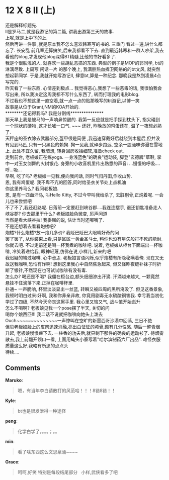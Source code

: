 # 12 X 8 II (上)

<div id="msgcns!9884D0A402622CB2!2644" class="bvMsg"><div>
<div>还是解释标题先. </div>
<div>II是罗马二,就是我游记的第二篇, 讲我出游第三天的故事. </div>
<div>上呢,就是上中下的上.</div>
<div> </div>
<div>然后再讲一件事 ,就是原本我不怎么喜欢韩寒写的书的. 三重门 看过一遍,讲什么都忘了. 长安乱 前几章还算搞笑,后来我都看不下去.  直到最近韩寒和一群人吵架,我去看他的blog,才发现他blog深得BT精髓,比他的书好看多了.</div>
<div> </div>
<div>我是个很肤浅的人, 就喜欢一些胡乱恶搞的东西. 典型的例子是MOP的郭同学, bt的淋漓尽致. 上周写 闲话一片 的那个晚上, 我满腔热血捍卫网络的的bt文风, 就突然想起郭同学. 于是,我就开始写游记II, 肆意bt,算是一种纪念. 那晚我是熬到凌晨4点写完的. </div>
<div> </div>
<div>昨天看了一些东西, 心情差到极点... 我觉得恶心,我想了一些恶毒的话, 我很怕我会写出来, 所以我决定这周我都不写什么东西了, 转而打理我的电影blog. </div>
<div> </div>
<div>不过我也不想这里一直空着,就一点一点的贴那晚写的bt游记,以博一笑</div>
<div> </div>
<div>故事是从位于Grant,NM的KOA开始的.</div>
<div> </div>
<div>********还记得我吗? 我是分割线***************</div>
<div> </div>
<div> </div>
<div>那天早上我是被马的一声响鼻惊醒的.  我第一反应就是把手探到枕头下, 指尖碰到一个球状的硬物 ,这才长嘘一口气. ~~~ 还好, 昨晚放的鸡蛋还在, 温了一夜想必熟了. </div>
<div> </div>
<div>天秤座的圣衣除去武器部分,盔甲很是简便 ,我迅速穿戴好后就绕到木屋后,但并没有见到马匹,只有一只黑色的赖狗. 狗一见我,就碎步跑远, 空余一股骚味弥漫在雪地上. 此处不宜久留, 我暗想, 转身回房收拾细软,准备check out. </div>
<div> </div>
<div>走到前台, 老板娘正在练yoga. 一身浅蓝色&quot;的确良&quot;运动装, 脚登&quot;玄德牌&quot;草鞋, 掌中一对玉女剑舞的火树银花. 身旁的小收音机里传出熟悉的声音: ...慢慢的呼吸....呼...吸...</div>
<div> </div>
<div>早啊, 吃了吗? 老板娘一见我,便向我问话, 同时气归丹田,作收山势.</div>
<div>恩, 我有鸡蛋呢.  我不卑不亢的回答,同时给圣衣关节处上点机油</div>
<div> </div>
<div>你这里养马么? 我问老板娘. </div>
<div>恩, 是有一匹血汗马, 叫Hello Kitty, 不过今早叫我给杀了, 去脏剔骨,正炖着呢. 一会儿也来尝尝吧</div>
<div>不了不了,我还赶路呢. 日落前一定要赶到峡谷郡....我连连摆手, 退还钥匙准备走人</div>
<div> </div>
<div>峡谷郡? 你去那里干什么? 老板娘脸色微变, 厉声问道</div>
<div>当然是看大峡谷拉!  我委屈的说, 估计当时还嘟嘴了.</div>
<div> </div>
<div>不是还想着去看看炮楼吧?  </div>
<div>炮楼?什么炮楼?放一炮几多价?     我眨巴眨巴大眼睛好奇的问</div>
<div> </div>
<div>罢了罢了, 从你装束上看,只是区区一黄金圣斗士, 料你也没有星矢般打不死的能耐. 你就去吧. 不过走前还是喝一杯我煮的咖啡吧. 说着, 老板娘从柜台下面端出一杯咖啡, 冷笑着递给我, 眼神轻蔑,仿佛在说,小样儿,新来的吧</div>
<div> </div>
<div>我迟疑的端过咖啡, 心中忐忑. 老板娘言语闪烁,似乎炮楼有所隐秘瞒着俺. 现在又无故送我咖啡,恐怕有诈啊! 想到这里我心中自然焦急起来, 但又怪昨夜缝补袜子时折断了银针,不然现在也可试试咖啡有没有毒. </div>
<div> </div>
<div> </div>
<div>怎么办? 喝还是不喝?  我僵在柜台边,额头细细渗出汗滴.  汗滴越来越大, 一颗竟然悬挂不住滴落下来,正掉在咖啡杯里. </div>
<div> </div>
<div>扑通~ 一声脆响, 杯里淡淡显出一丝蓝, 转瞬又被四周的黑所淹没了. 但见这番景象,我顿时明白过来:好啊, 我和你非亲非故, 你竟用剧毒无水硫酸铜害我. 幸亏我当初化学过了四级, 不然今天命丧这厮手里.  我心里又恼又气, 战斗值开始彪升</div>
<div> </div>
<div>怎么不喝啊? 老板娘见我一个pose摆了半天, 关切的问</div>
<div>喝你个娘西匹!!!  我二话不说就把咖啡向她头上泼去</div>
<div> </div>
<div>Ouch~~~~~~~~~~~~~~一声惨叫在空旷的新墨西哥沙漠中回荡, 三日不绝</div>
<div> </div>
<div>但见老板娘脸上的皮肉迅速消融,亮出白怔怔的颅骨,颇有几分性感. 随后一整青烟升起, 老板娘慢慢瘫下去. 一柱香的功夫后,就只剩下那件的确良的运动衫了.  待烟雾散去,我上前翻开领口一看, 上面用蝇头小篆写着&quot;哈尔滨制药六厂出品&quot;. 难怪衣服质量这么好,我略有所思的点点头</div>
<div> </div>
<div>待续....</div></div></div>

## Comments

**Maruko**:
> 嗯，有当年李白请散打的风范哈！！！8错8错！！

**Kyle**:
> bt也是很发泄得一种途径

**peng**:
> 化学白学了。。。。；。。

**min**:
> 看了啥东西这么文思泉涌~~~~

**Grace**:
> 呵呵,好笑
特别是每段结尾部分
 
小样,武侠看多了吧

